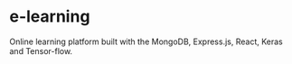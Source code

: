 # e-learning
 Online learning platform built with the MongoDB, Express.js, React, Keras and Tensor-flow.
